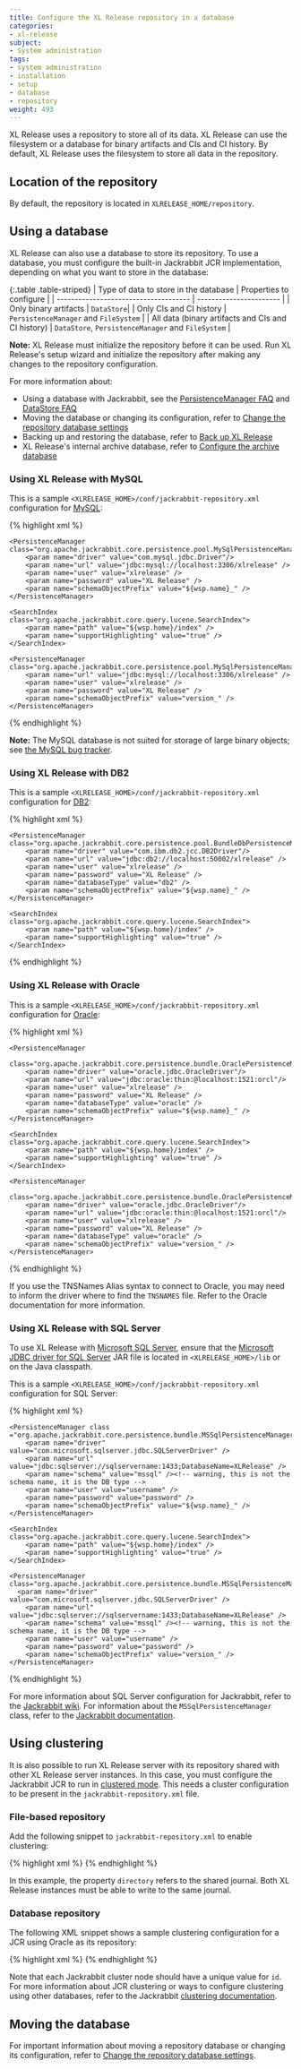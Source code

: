```yaml
---
title: Configure the XL Release repository in a database
categories:
- xl-release
subject:
- System administration
tags:
- system administration
- installation
- setup
- database
- repository
weight: 493
---
```


XL Release uses a repository to store all of its data. XL Release can use the filesystem or a database for binary artifacts and CIs and CI history. By default, XL Release uses the filesystem to store all data in the repository.

## Location of the repository

By default, the repository is located in `XLRELEASE_HOME/repository`.

## Using a database

XL Release can also use a database to store its repository. To use a database, you must configure the built-in Jackrabbit JCR implementation, depending on what you want to store in the database:

{:.table .table-striped}
| Type of data to store in the database | Properties to configure |
| ------------------------------------- | ----------------------- |
| Only binary artifacts | `DataStore`|
| Only CIs and CI history | `PersistenceManager` and `FileSystem` |
| All data (binary artifacts and CIs and CI history) | `DataStore`, `PersistenceManager` and `FileSystem` |

**Note:** XL Release must initialize the repository before it can be used. Run XL Release's setup wizard and initialize the repository after making any changes to the repository configuration.

For more information about:

* Using a database with Jackrabbit, see the [PersistenceManager FAQ](http://wiki.apache.org/jackrabbit/PersistenceManagerFAQ) and [DataStore FAQ](http://wiki.apache.org/jackrabbit/DataStore)
* Moving the database or changing its configuration, refer to [Change the repository database settings](/xl-release/how-to/change-the-repository-database-settings.html)
* Backing up and restoring the database, refer to [Back up XL Release](/xl-release/how-to/back-up-xl-release.html)
* XL Release's internal archive database, refer to [Configure the archive database](/xl-release/how-to/configure-the-archive-database.html)

### Using XL Release with MySQL

This is a sample `<XLRELEASE_HOME>/conf/jackrabbit-repository.xml` configuration for [MySQL](http://www.mysql.com/):

{% highlight xml %}
<Security appName="Jackrabbit">
    <SecurityManager class="org.apache.jackrabbit.core.DefaultSecurityManager" workspaceName="security" />
    <AccessManager class="org.apache.jackrabbit.core.security.DefaultAccessManager" />
    <LoginModule class="org.apache.jackrabbit.core.security.authentication.DefaultLoginModule">
        <param name="anonymousId" value="anonymous" />
        <param name="adminId" value="admin" />
    </LoginModule>
</Security>

<FileSystem class="org.apache.jackrabbit.core.fs.db.DbFileSystem">
    <param name="driver" value="com.mysql.jdbc.Driver"/>
    <param name="url" value="jdbc:mysql://localhost:3306/xlrelease"/>
    <param name="schemaObjectPrefix" value="rep_" />
    <param name="schema" value="mysql" />
    <param name="user" value="xlrelease" />
    <param name="password" value="XL Release" />
</FileSystem>

<DataStore class="org.apache.jackrabbit.core.data.db.DbDataStore">
    <param name="driver" value="com.mysql.jdbc.Driver"/>
    <param name="url" value="jdbc:mysql://localhost:3306/xlrelease"/>
    <param name="databaseType" value="mysql"/>
    <param name="user" value="xlrelease" />
    <param name="password" value="XL Release" />
</DataStore>

<Workspaces rootPath="${rep.home}/workspaces" defaultWorkspace="default" />

<Workspace name="${wsp.name}">
    <FileSystem class="org.apache.jackrabbit.core.fs.db.DbFileSystem">
        <param name="driver" value="com.mysql.jdbc.Driver"/>
        <param name="url" value="jdbc:mysql://localhost:3306/xlrelease"/>
        <param name="schemaObjectPrefix" value="${wsp.name}_" />
        <param name="schema" value="mysql" />
        <param name="user" value="xlrelease" />
        <param name="password" value="XL Release" />
    </FileSystem>

    <PersistenceManager class="org.apache.jackrabbit.core.persistence.pool.MySqlPersistenceManager">
        <param name="driver" value="com.mysql.jdbc.Driver"/>
        <param name="url" value="jdbc:mysql://localhost:3306/xlrelease" />
        <param name="user" value="xlrelease" />
        <param name="password" value="XL Release" />
        <param name="schemaObjectPrefix" value="${wsp.name}_" />
    </PersistenceManager>

    <SearchIndex class="org.apache.jackrabbit.core.query.lucene.SearchIndex">
        <param name="path" value="${wsp.home}/index" />
        <param name="supportHighlighting" value="true" />
    </SearchIndex>

</Workspace>

<Versioning rootPath="${rep.home}/version">
    <FileSystem class="org.apache.jackrabbit.core.fs.db.DbFileSystem">
        <param name="driver" value="com.mysql.jdbc.Driver"/>
        <param name="url" value="jdbc:mysql://localhost:3306/xlrelease"/>
        <param name="schemaObjectPrefix" value="version_" />
        <param name="schema" value="mysql" />
        <param name="user" value="xlrelease" />
        <param name="password" value="XL Release" />
    </FileSystem>

    <PersistenceManager class="org.apache.jackrabbit.core.persistence.pool.MySqlPersistenceManager">
        <param name="url" value="jdbc:mysql://localhost:3306/xlrelease" />
        <param name="user" value="xlrelease" />
        <param name="password" value="XL Release" />
        <param name="schemaObjectPrefix" value="version_" />
    </PersistenceManager>
</Versioning>
{% endhighlight %}

**Note:** The MySQL database is not suited for storage of large binary objects; see [the MySQL bug tracker](http://bugs.mysql.com/bug.php?id=10859).

### Using XL Release with DB2

This is a sample `<XLRELEASE_HOME>/conf/jackrabbit-repository.xml` configuration for [DB2](http://www-01.ibm.com/software/data/db2/):

{% highlight xml %}
<Security appName="Jackrabbit">
    <SecurityManager class="org.apache.jackrabbit.core.DefaultSecurityManager" workspaceName="security" />
    <AccessManager class="org.apache.jackrabbit.core.security.DefaultAccessManager" />
    <LoginModule class="org.apache.jackrabbit.core.security.authentication.DefaultLoginModule">
        <param name="anonymousId" value="anonymous" />
        <param name="adminId" value="admin" />
    </LoginModule>
</Security>

<FileSystem class="org.apache.jackrabbit.core.fs.db.DbFileSystem">
    <param name="driver" value="com.ibm.db2.jcc.DB2Driver"/>
    <param name="url" value="jdbc:db2://localhost:50002/xlrelease"/>
    <param name="schemaObjectPrefix" value="rep_" />
    <param name="schema" value="db2" />
    <param name="user" value="xlrelease" />
    <param name="password" value="XL Release" />
</FileSystem>

<DataStore class="org.apache.jackrabbit.core.data.db.DbDataStore">
    <param name="driver" value="com.ibm.db2.jcc.DB2Driver"/>
    <param name="url" value="jdbc:db2://localhost:50002/xlrelease"/>
    <param name="databaseType" value="db2"/>
    <param name="user" value="xlrelease" />
    <param name="password" value="XL Release" />
</DataStore>

<Workspaces rootPath="${rep.home}/workspaces" defaultWorkspace="default" />

<Workspace name="${wsp.name}">
    <FileSystem class="org.apache.jackrabbit.core.fs.db.DbFileSystem">
        <param name="driver" value="com.ibm.db2.jcc.DB2Driver"/>
        <param name="url" value="jdbc:db2://localhost:50002/xlrelease"/>
        <param name="schemaObjectPrefix" value="${wsp.name}_" />
        <param name="schema" value="db2" />
        <param name="user" value="xlrelease" />
        <param name="password" value="XL Release" />
    </FileSystem>

    <PersistenceManager class="org.apache.jackrabbit.core.persistence.pool.BundleDbPersistenceManager">
        <param name="driver" value="com.ibm.db2.jcc.DB2Driver"/>
        <param name="url" value="jdbc:db2://localhost:50002/xlrelease" />
        <param name="user" value="xlrelease" />
        <param name="password" value="XL Release" />
        <param name="databaseType" value="db2" />
        <param name="schemaObjectPrefix" value="${wsp.name}_" />
    </PersistenceManager>

    <SearchIndex class="org.apache.jackrabbit.core.query.lucene.SearchIndex">
        <param name="path" value="${wsp.home}/index" />
        <param name="supportHighlighting" value="true" />
    </SearchIndex>
</Workspace>

<Versioning rootPath="${rep.home}/version">
    <FileSystem class="org.apache.jackrabbit.core.fs.db.DbFileSystem">
        <param name="driver" value="com.ibm.db2.jcc.DB2Driver"/>
        <param name="url" value="jdbc:db2://localhost:50002/xlrelease"/>
        <param name="schemaObjectPrefix" value="version_" />
        <param name="schema" value="db2" />
        <param name="user" value="xlrelease" />
        <param name="password" value="XL Release" />
    </FileSystem>
    <PersistenceManager class="org.apache.jackrabbit.core.persistence.pool.BundleDbPersistenceManager">
        <param name="driver" value="com.ibm.db2.jcc.DB2Driver"/>
        <param name="url" value="jdbc:db2://localhost:50002/xlrelease" />
        <param name="user" value="xlrelease" />
        <param name="password" value="XL Release" />
        <param name="databaseType" value="db2" />
        <param name="schemaObjectPrefix" value="version_" />
    </PersistenceManager>
</Versioning>
{% endhighlight %}

### Using XL Release with Oracle

This is a sample `<XLRELEASE_HOME>/conf/jackrabbit-repository.xml` configuration for [Oracle](http://www.oracle.com/us/products/database/index.html):

{% highlight xml %}
<Security appName="Jackrabbit">
    <SecurityManager class="org.apache.jackrabbit.core.DefaultSecurityManager" workspaceName="security" />
    <AccessManager class="org.apache.jackrabbit.core.security.DefaultAccessManager" />
    <LoginModule class="org.apache.jackrabbit.core.security.authentication.DefaultLoginModule">
        <param name="anonymousId" value="anonymous" />
        <param name="adminId" value="admin" />
    </LoginModule>
</Security>

<FileSystem class="org.apache.jackrabbit.core.fs.db.OracleFileSystem">
    <param name="driver" value="oracle.jdbc.OracleDriver"/>
    <param name="url" value="jdbc:oracle:thin:@localhost:1521:orcl"/>
    <param name="schemaObjectPrefix" value="rep_"/>
    <param name="schema" value="oracle" />
    <param name="user" value="xlrelease" />
    <param name="password" value="XL Release" />
</FileSystem>

<DataStore class="org.apache.jackrabbit.core.data.db.DbDataStore">
    <param name="driver" value="oracle.jdbc.OracleDriver"/>
    <param name="url" value="jdbc:oracle:thin:@localhost:1521:orcl"/>
    <param name="databaseType" value="oracle"/>
    <param name="user" value="xlrelease" />
    <param name="password" value="XL Release" />
</DataStore>

<Workspaces rootPath="${rep.home}/workspaces" defaultWorkspace="default" />

<Workspace name="${wsp.name}">
    <FileSystem class="org.apache.jackrabbit.core.fs.db.OracleFileSystem">
        <param name="driver" value="oracle.jdbc.OracleDriver"/>
        <param name="url" value="jdbc:oracle:thin:@localhost:1521:orcl"/>
        <param name="schemaObjectPrefix" value="${wsp.name}_"/>
        <param name="schema" value="oracle" />
        <param name="user" value="xlrelease" />
        <param name="password" value="XL Release" />
    </FileSystem>

    <PersistenceManager
        class="org.apache.jackrabbit.core.persistence.bundle.OraclePersistenceManager">
        <param name="driver" value="oracle.jdbc.OracleDriver"/>
        <param name="url" value="jdbc:oracle:thin:@localhost:1521:orcl"/>
        <param name="user" value="xlrelease" />
        <param name="password" value="XL Release" />
        <param name="databaseType" value="oracle" />
        <param name="schemaObjectPrefix" value="${wsp.name}_" />
    </PersistenceManager>

    <SearchIndex class="org.apache.jackrabbit.core.query.lucene.SearchIndex">
        <param name="path" value="${wsp.home}/index" />
        <param name="supportHighlighting" value="true" />
    </SearchIndex>
</Workspace>

<Versioning rootPath="${rep.home}/version">
    <FileSystem class="org.apache.jackrabbit.core.fs.db.OracleFileSystem">
        <param name="driver" value="oracle.jdbc.OracleDriver"/>
        <param name="url" value="jdbc:oracle:thin:@localhost:1521:orcl"/>
        <param name="schemaObjectPrefix" value="version_"/>
        <param name="schema" value="oracle" />
        <param name="user" value="xlrelease" />
        <param name="password" value="XL Release" />
    </FileSystem>

    <PersistenceManager
        class="org.apache.jackrabbit.core.persistence.bundle.OraclePersistenceManager">
        <param name="driver" value="oracle.jdbc.OracleDriver"/>
        <param name="url" value="jdbc:oracle:thin:@localhost:1521:orcl"/>
        <param name="user" value="xlrelease" />
        <param name="password" value="XL Release" />
        <param name="databaseType" value="oracle" />
        <param name="schemaObjectPrefix" value="version_" />
    </PersistenceManager>
</Versioning>
{% endhighlight %}

If you use the TNSNames Alias syntax to connect to Oracle, you may need to inform the driver where to find the `TNSNAMES` file. Refer to the Oracle documentation for more information.

### Using XL Release with SQL Server

To use XL Release with [Microsoft SQL Server](https://www.microsoft.com/en-us/server-cloud/products/sql-server/), ensure that the [Microsoft JDBC driver for SQL Server](https://msdn.microsoft.com/en-us/sqlserver/aa937724.aspx) JAR file is located in `<XLRELEASE_HOME>/lib` or on the Java classpath.

This is a sample `<XLRELEASE_HOME>/conf/jackrabbit-repository.xml` configuration for SQL Server:

{% highlight xml %}
<DataStore class="org.apache.jackrabbit.core.data.FileDataStore" />

<Security appName="Jackrabbit">
    <SecurityManager class="org.apache.jackrabbit.core.DefaultSecurityManager" workspaceName="security" />
    <AccessManager class="org.apache.jackrabbit.core.security.DefaultAccessManager" />
    <LoginModule class="org.apache.jackrabbit.core.security.authentication.DefaultLoginModule">
        <param name="anonymousId" value="anonymous" />
        <param name="adminId" value="admin" />
    </LoginModule>
</Security>

<Workspaces rootPath="${rep.home}/workspaces" defaultWorkspace="default" />

<Workspace name="${wsp.name}">
    <FileSystem class="org.apache.jackrabbit.core.fs.db.MSSqlFileSystem">
      <param name="driver" value="com.microsoft.sqlserver.jdbc.SQLServerDriver" />
		<param name="url" value="jdbc:sqlserver://sqlservername:1433;DatabaseName=XLRelease" />
		<param name="schema" value="mssql" /><!-- warning, this is not the schema name, it is the DB type -->
		<param name="user" value="username" />
		<param name="password" value="password" />
		<param name="schemaObjectPrefix" value="${wsp.name}_" />
    </FileSystem>

    <PersistenceManager class ="org.apache.jackrabbit.core.persistence.bundle.MSSqlPersistenceManager">
		<param name="driver" value="com.microsoft.sqlserver.jdbc.SQLServerDriver" />
		<param name="url" value="jdbc:sqlserver://sqlservername:1433;DatabaseName=XLRelease" />
		<param name="schema" value="mssql" /><!-- warning, this is not the schema name, it is the DB type -->
		<param name="user" value="username" />
		<param name="password" value="password" />
		<param name="schemaObjectPrefix" value="${wsp.name}_" />
    </PersistenceManager>

    <SearchIndex class="org.apache.jackrabbit.core.query.lucene.SearchIndex">
        <param name="path" value="${wsp.home}/index" />
        <param name="supportHighlighting" value="true" />
    </SearchIndex>
</Workspace>

<Versioning rootPath="${rep.home}/version">
    <FileSystem class="org.apache.jackrabbit.core.fs.db.MSSqlFileSystem">
      <param name="driver" value="com.microsoft.sqlserver.jdbc.SQLServerDriver" />
		<param name="url" value="jdbc:sqlserver://sqlservername:1433;DatabaseName=XLRelease" />
		<param name="schema" value="mssql" /><!-- warning, this is not the schema name, it is the DB type -->
		<param name="user" value="username" />
		<param name="password" value="password" />
		<param name="schemaObjectPrefix" value="version_"/>
    </FileSystem>

    <PersistenceManager class="org.apache.jackrabbit.core.persistence.bundle.MSSqlPersistenceManager">
      <param name="driver" value="com.microsoft.sqlserver.jdbc.SQLServerDriver" />
		<param name="url" value="jdbc:sqlserver://sqlservername:1433;DatabaseName=XLRelease" />
		<param name="schema" value="mssql" /><!-- warning, this is not the schema name, it is the DB type -->
		<param name="user" value="username" />
		<param name="password" value="password" />
		<param name="schemaObjectPrefix" value="version_" />
    </PersistenceManager>
</Versioning>
{% endhighlight %}

For more information about SQL Server configuration for Jackrabbit, refer to the [Jackrabbit wiki](http://wiki.apache.org/jackrabbit/DataStore#Database_Data_Store). For information about the `MSSqlPersistenceManager` class, refer to the [Jackrabbit documentation](http://jackrabbit.apache.org/api/2.2/org/apache/jackrabbit/core/persistence/db/MSSqlPersistenceManager.html).

## Using clustering

It is also possible to run XL Release server with its repository shared with other XL Release server instances. In this case, you must configure the Jackrabbit JCR to run in [clustered mode](http://wiki.apache.org/jackrabbit/Clustering#Overview). This needs a cluster configuration to be present in the `jackrabbit-repository.xml` file.

### File-based repository

Add the following snippet to `jackrabbit-repository.xml` to enable clustering:

{% highlight xml %}
<Cluster id="node1">
  <Journal class="org.apache.jackrabbit.core.journal.FileJournal">
    <param name="revision" value="${rep.home}/revision.log" />
    <param name="directory" value="/nfs/myserver/myjournal" />
  </Journal>
</Cluster>
{% endhighlight %}

In this example, the property `directory` refers to the shared journal. Both XL Release instances must be able to write to the same journal.

### Database repository

The following XML snippet shows a sample clustering configuration for a JCR using Oracle as its repository:

{% highlight xml %}
<Cluster id="101" syncDelay="2000">
    <Journal class="org.apache.jackrabbit.core.journal.OracleDatabaseJournal">
        <param name="revision" value="${rep.home}/revision" />
        <param name="driver" value="oracle.jdbc.OracleDriver" />
        <param name="url" value="jdbc:oracle:thin:@localhost:1521:orcl" />
        <param name="user" value="xlrelease" />
        <param name="password" value="XL Release" />
        <param name="schemaObjectPrefix" value="JOURNAL_" />
    </Journal>
</Cluster>
{% endhighlight %}

Note that each Jackrabbit cluster node should have a unique value for `id`. For more information about JCR clustering or ways to configure clustering using other databases, refer to the Jackrabbit [clustering documentation](http://wiki.apache.org/jackrabbit/Clustering#Overview).

## Moving the database

For important information about moving a repository database or changing its configuration, refer to [Change the repository database settings](/xl-release/how-to/change-the-repository-database-settings.html).
